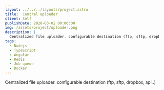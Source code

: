 ```yaml
---
layout: ../../../layouts/project.astro
title:  Central uploader
client: Self
publishDate: 2020-03-02 00:00:00
img: /assets/project/uploader.png
description: |
  Centralized file uploader. configurable destination (ftp, sftp, dropbox, api..)
tags:
  - Nodejs
  - TypeScript
  - Angular
  - Redis
  - Job queue
  - Docker
---
```


Centralized file uploader. configurable destination (ftp, sftp, dropbox, api..)